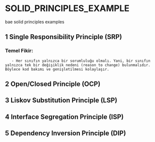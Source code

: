 # SOLID_PRINCIPLES_EXAMPLE
bae solid principles examples

## 1  Single Responsibility Principle (SRP)
   ### Temel Fikir:
       - Her sınıfın yalnızca bir sorumluluğu olmalı. Yani, bir sınıfın yalnızca tek bir değişiklik nedeni (reason to change) bulunmalıdır. Böylece kod bakımı ve genişletilmesi kolaylaşır.


## 2  Open/Closed Principle (OCP)
## 3  Liskov Substitution Principle (LSP)
## 4  Interface Segregation Principle (ISP)
## 5  Dependency Inversion Principle (DIP)